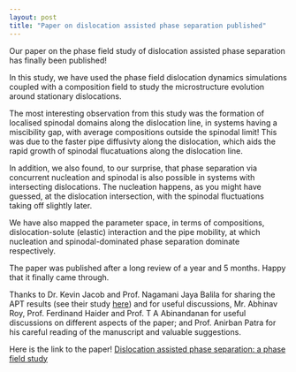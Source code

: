 ```yaml
---
layout: post
title: "Paper on dislocation assisted phase separation published"
---
```


Our paper on the phase field study of dislocation assisted phase separation has finally been published! 

In this study, we have used the phase field dislocation dynamics simulations coupled with a 
composition field to study the microstructure evolution around stationary dislocations. 

The most interesting observation from this study was the formation of localised spinodal domains 
along the dislocation line, in systems having a miscibility gap, with average compositions 
outside the spinodal limit! This was due to the faster pipe diffusivty along the dislocation, 
which aids the rapid growth of spinodal flucatuations along the dislocation line. 

In addition, we also found, to our surprise, that phase separation via concurrent nucleation and 
spinodal is also possible in systems with intersecting dislocations. The nucleation happens, as 
you might have guessed, at the dislocation intersection, with the spinodal fluctuations taking 
off slightly later. 

We have also mapped the parameter space, in terms of compositions, dislocation-solute (elastic) 
interaction and the pipe mobility, at which nucleation and spinodal-dominated phase separation 
dominate respectively.

The paper was published after a long review of a year and 5 months. Happy that it finally came through.

Thanks to Dr. Kevin Jacob and Prof. Nagamani Jaya Balila for sharing the APT results (see their study [here](https://doi.org/10.1016/j.mtla.2022.101358)) 
and for useful discussions, Mr. Abhinav Roy, Prof. Ferdinand Haider and Prof. T A Abinandanan for
useful discussions on different aspects of the paper; and Prof. Anirban Patra for his careful 
reading of the manuscript and valuable suggestions.

Here is the link to the paper! [Dislocation assisted phase separation: a phase field study](https://doi.org/10.1016/j.actamat.2022.118529)
